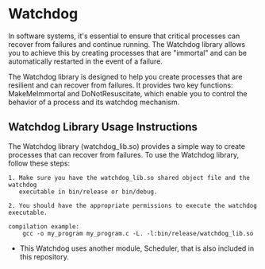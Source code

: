 # Watchdog

In software systems, it's essential to ensure that critical processes can recover from failures and continue running. The Watchdog library allows you to achieve this by creating processes that are "immortal" and can be automatically restarted in the event of a failure.

The Watchdog library is designed to help you create processes that are resilient and can recover from failures. It provides two key functions: MakeMeImmortal and DoNotResuscitate, which enable you to control the behavior of a process and its watchdog mechanism.

## Watchdog Library Usage Instructions

The Watchdog library (watchdog_lib.so) provides a simple way to create processes that can recover from failures. To use the Watchdog library, follow these steps:

    1. Make sure you have the watchdog_lib.so shared object file and the watchdog
       executable in bin/release or bin/debug.       

    2. You should have the appropriate permissions to execute the watchdog executable.

    compilation example:
        gcc -o my_program my_program.c -L. -l:bin/release/watchdog_lib.so


- This Watchdog uses another module, Scheduler, that is also included in this repository.
